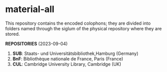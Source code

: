 # material-all
This repository contains the encoded colophons; they are divided into folders named through the siglum of the physical repository where they are stored. 

**REPOSITORIES** (2023-09-04)
1. **SUB**: Staats- und Universitätsbibliothek,Hamburg (Germany)
2. **BnF**: Bibliothèque nationale de France, Paris (France)
3. **CUL**: Cambridge University Library, Cambridge (UK)
